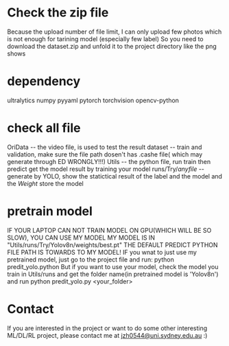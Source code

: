 # Check the zip file
Because the upload number of file limit, I can only upload few photos which is not enough for tarining model (especially few label) 
So you need to download the dataset.zip and unfold it to the project directory like the png shows

# dependency
ultralytics
numpy
pyyaml
pytorch 
torchvision
opencv-python

# check all file
OriData -- the video file, is used to test the result 
dataset -- train and validation, make sure the file path dosen't has .cashe file( which may generate through ED WRONGLY!!!)
Utils -- the python file, run train then predict get the model result by training your model
runs/Try/*anyfile* -- generate by YOLO, show the statictical result of the label and the model and the *Weight* store the model

# pretrain model
IF YOUR LAPTOP CAN NOT TRAIN MODEL ON GPU(WHICH WILL BE SO SLOW), YOU CAN USE MY MODEL
MY MODEL IS IN "Utils/runs/Try/Yolov8n/weights/best.pt"
THE DEFAULT PREDICT PYTHON FILE PATH IS TOWARDS TO MY MODEL!
IF you wnat to just use my pretrained model, just go to the project file and run: python predit_yolo.python
But if you want to use your model, check the model you train in Utils/runs and get the folder name(in pretrained model is 'Yolov8n')
and run python predit_yolo.py <your_folder>

# Contact
If you are interested in the project or want to do some other interesting ML/DL/RL project, please contact me at jzh0544@uni.sydney.edu.au :)

